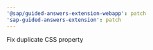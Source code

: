```yaml
---
'@sap/guided-answers-extension-webapp': patch
'sap-guided-answers-extension': patch
---
```


Fix duplicate CSS property
